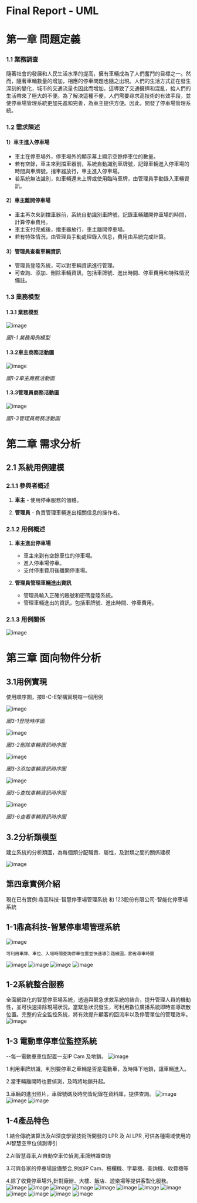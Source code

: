 # Final Report - UML

# 第一章 問題定義

### 1.1 業務調查

隨著社會的發展和人民生活水準的提高，擁有車輛成為了人們奮鬥的目標之一。然而，隨著車輛數量的增加，相應的停車問題也隨之出現。人們的生活方式正在發生深刻的變化，城市的交通流量也因此而增加。這導致了交通擁擠和混亂，給人們的生活帶來了極大的不便。為了解決這種不便，人們需要尋求高技術的有效手段，並使停車場管理系統更加先進和完善，為車主提供方便。因此，開發了停車場管理系統。

### 1.2 需求陳述

#### 1）車主進入停車場

- 車主在停車場外，停車場外的顯示幕上顯示空餘停車位的數量。
- 若有空餘，車主來到擋車器前，系統自動識別車牌號，記錄車輛進入停車場的時間與車牌號，擋車器放行，車主進入停車場。
- 若系統無法識別，如車輛還未上牌或使用臨時車牌，由管理員手動錄入車輛資訊。

#### 2）車主離開停車場

- 車主再次來到擋車器前，系統自動識別車牌號，記錄車輛離開停車場的時間，計算停車費用。
- 車主支付完成後，擋車器放行，車主離開停車場。
- 若有特殊情況，由管理員手動處理錄入信息，費用由系統完成計算。

#### 3）管理員查看車輛資訊

- 管理員登陸系統，可以對車輛資訊進行管理。
- 可查詢、添加、刪除車輛資訊，包括車牌號、進出時間、停車費用和特殊情況備註。

 ### 1.3 業務模型

#### 1.3.1 業務模型
![image](https://github.com/BAGLE102/final-report-UML/assets/146699756/6eeef1f7-beb9-4908-877f-d801e6e39814)

*圖1-1 業務用例模型*

#### 1.3.2車主商務活動圖
![image](https://github.com/BAGLE102/final-report-UML/assets/146699756/fe5e90af-c6b8-49d2-a707-723a744ee6a6)

*圖1-2車主商務活動圖*

#### 1.3.3管理員商務活動圖
![image](https://github.com/BAGLE102/final-report-UML/assets/146699756/e65d2c73-c082-4098-9794-18692151779b)

*圖1-3管理員商務活動圖*

# 第二章 需求分析

## 2.1 系統用例建模

### 2.1.1 參與者概述

1. **車主** - 使用停車服務的個體。

2. **管理員** - 負責管理車輛進出相關信息的操作者。

### 2.1.2 用例概述

1. **車主進出停車場**
   - 車主來到有空餘車位的停車場。
   - 進入停車場停車。
   - 支付停車費用後離開停車場。

2. **管理員管理車輛進出資訊**
   - 管理員輸入正確的賬號和密碼登陸系統。
   - 管理車輛進出的資訊，包括車牌號、進出時間、停車費用。

### 2.1.3 用例關係

![image](https://github.com/BAGLE102/final-report-UML/assets/146699756/14699c03-5bd2-4ba9-809b-94997d26ecd2)


# 第三章 面向物件分析

## 3.1用例實現
  使用順序圖，按B-C-E架構實現每一個用例

![image](https://github.com/BAGLE102/final-report-UML/assets/146699756/698e4c33-8806-48b3-a4bf-3bbe96d9fb34)

*圖3-1登陸時序圖*

![image](https://github.com/BAGLE102/final-report-UML/assets/146699756/828ec306-236b-4113-a7a8-3b9af0babce0)


*圖3-2刪除車輛資訊時序圖*

![image](https://github.com/BAGLE102/final-report-UML/assets/146699756/30f38b42-b27c-4a6b-a42b-d7be0c3f7032)


*圖3-3添加車輛資訊時序圖*

![image](https://github.com/BAGLE102/final-report-UML/assets/146699756/93c7ada6-c9dc-4b9f-8de7-92981c91e53e)


*圖3-5查找車輛資訊時序圖*

![image](https://github.com/BAGLE102/final-report-UML/assets/146699756/37620657-c666-406a-b4e0-2a28d7a264f0)

*圖3-6查看車輛資訊時序圖*

## 3.2分析類模型
  建立系統的分析類圖，為每個類分配職責、屬性，及對類之間的關係建模

![image](https://github.com/BAGLE102/final-report-UML/assets/146699756/3f713d31-8a5b-4a70-a00c-2cb9ec249045)

## 第四章實例介紹
現在已有實例:鼎高科技-智慧停車場管理系統 和 123股份有限公司-智能化停車場系統

## 1-1鼎高科技-智慧停車場管理系統

![image](https://github.com/BAGLE102/final-report-UML/assets/149245212/8c3d577c-1420-414f-983e-35dd2a91f0ba)


    可利用車牌、車位、入場時間查詢停車位置並快速導引路線圖，節省尋車時間
![image](https://github.com/BAGLE102/final-report-UML/assets/149245212/0df82c33-85c7-47f7-838e-8ea54f803fcc)
![image](https://github.com/BAGLE102/final-report-UML/assets/149245212/0edb7247-7c6d-4879-b54b-f313925f3884)
![image](https://github.com/BAGLE102/final-report-UML/assets/149245212/6f6aed88-6e9e-4321-a05a-7dbf30a055f8)
![image](https://github.com/BAGLE102/final-report-UML/assets/149245212/b4bfd21d-45a1-4b11-840b-a08da522075c)

## 1-2系統整合服務

全面網路化的智慧停車場系統，透過與緊急求救系統的結合，提升管理人員的機動性，並可快速排除現場狀況。當緊急狀況發生，可利用數位廣播系統即時宣導疏散位置。完整的安全監控系統，將有效提升顧客的回流率以及停管單位的管理效率。
![image](https://github.com/BAGLE102/final-report-UML/assets/149245212/b1bf6618-ca09-44fa-824a-0356a60867ba)
## 1-3 電動車停車位監控系統
--每一電動車車位配置一支IP Cam 及地鎖。
![image](https://github.com/BAGLE102/final-report-UML/assets/149245212/31ab1fda-0d47-4d93-802b-652930cf779f)

1.利用車牌辨識，判別要停車之車輛是否是電動車，及時降下地鎖，讓車輛進入。

2.當車輛離開時也要偵測，及時將地鎖升起。 

3.車輛的進出照片，車牌號碼及時間皆紀錄在資料庫，提供查詢。
![image](https://github.com/BAGLE102/final-report-UML/assets/149245212/cb11ba68-374d-4765-bc67-183591cf1741)
![image](https://github.com/BAGLE102/final-report-UML/assets/149245212/b486fc72-a216-4027-bfe6-a359ba1dd09c)
![image](https://github.com/BAGLE102/final-report-UML/assets/149245212/344b8675-d0d8-40fe-9a6d-3a2826e8b26c)

## 1-4產品特色


1.結合傳統演算法及AI深度學習技術所開發的 LPR 及 AI LPR ‚可供各種場域使用的AI智慧空車位偵測導引

2.AI智慧尋車,AI自動空車位偵測,車牌辨識查詢

3.可與各家的停車場設備整合,例如IP Cam、柵欄機、字幕機、查詢機、收費機等

4.除了收費停車場外,針對廠辦、大樓、飯店、遊樂場等提供客製化服務。
![image](https://github.com/BAGLE102/final-report-UML/assets/149245212/5789dcf6-493a-4e1c-a3af-f14f87014733)
![image](https://github.com/BAGLE102/final-report-UML/assets/149245212/4220dab8-8177-4a9b-ba85-200fd0ba0514)
![image](https://github.com/BAGLE102/final-report-UML/assets/149245212/14edbd70-4d81-4970-bfad-0c1af69baa34)
![image](https://github.com/BAGLE102/final-report-UML/assets/149245212/2bc866cc-f5ad-424e-a4a8-3a84c2b73a9d)
![image](https://github.com/BAGLE102/final-report-UML/assets/149245212/6f9edeab-ce79-460c-b4ee-e3952c9e5c69)
![image](https://github.com/BAGLE102/final-report-UML/assets/149245212/8a792490-4784-4e33-8924-adc889c55e7b)
![image](https://github.com/BAGLE102/final-report-UML/assets/149245212/5df868d3-1554-4ee7-b738-721b3bf30c95)
![image](https://github.com/BAGLE102/final-report-UML/assets/149245212/e79b425e-60ed-437d-92bb-e7424ede6a89)
![image](https://github.com/BAGLE102/final-report-UML/assets/149245212/dcb12b0e-c7f5-4b61-a18d-f03fb9b1bfa1)
![image](https://github.com/BAGLE102/final-report-UML/assets/149245212/556f6be4-10d3-4a39-ac9d-0608e4ce9a22)
![image](https://github.com/BAGLE102/final-report-UML/assets/149245212/6a5ae7f4-a19b-484f-99d4-8bb9ae70ab85)
![image](https://github.com/BAGLE102/final-report-UML/assets/149245212/73a14b5a-f186-4fb0-8c4b-1b196f832ecd)



